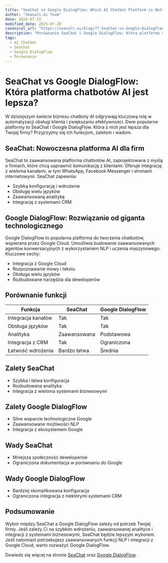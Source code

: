 ```yaml
---
title: "SeaChat vs Google DialogFlow: Which AI Chatbot Platform is Better?"
author: "Seasalt.ai Team"
date: 2024-07-15
modified_date: 2025-07-28
canonical_url: "https://seasalt.ai/blog/77-SeaChat-vs-Google-DialogFlow"
description: "Porównanie SeaChat i Google DialogFlow: Która platforma chatbotów AI jest lepsza dla firm?"
tags:
  - AI Chatbot
  - SeaChat
  - Google DialogFlow
  - Porównanie
---
```


# SeaChat vs Google DialogFlow: Która platforma chatbotów AI jest lepsza?

W dzisiejszym świecie biznesu chatboty AI odgrywają kluczową rolę w automatyzacji obsługi klienta i zwiększaniu efektywności. Dwie popularne platformy to SeaChat i Google DialogFlow. Która z nich jest lepsza dla Twojej firmy? Przyjrzyjmy się ich funkcjom, zaletom i wadom.

## SeaChat: Nowoczesna platforma AI dla firm

SeaChat to zaawansowana platforma chatbotów AI, zaprojektowana z myślą o firmach, które chcą usprawnić komunikację z klientami. Oferuje integrację z wieloma kanałami, w tym WhatsApp, Facebook Messenger i stronami internetowymi. SeaChat zapewnia:

- Szybką konfigurację i wdrożenie
- Obsługę wielu języków
- Zaawansowaną analitykę
- Integrację z systemami CRM

## Google DialogFlow: Rozwiązanie od giganta technologicznego

Google DialogFlow to popularna platforma do tworzenia chatbotów, wspierana przez Google Cloud. Umożliwia budowanie zaawansowanych agentów konwersacyjnych z wykorzystaniem NLP i uczenia maszynowego. Kluczowe cechy:

- Integracja z Google Cloud
- Rozpoznawanie mowy i tekstu
- Obsługa wielu języków
- Rozbudowane narzędzia dla deweloperów

## Porównanie funkcji

| Funkcja                | SeaChat         | Google DialogFlow |
|-----------------------|-----------------|-------------------|
| Integracja kanałów     | Tak             | Tak               |
| Obsługa języków        | Tak             | Tak               |
| Analityka              | Zaawansowana    | Podstawowa        |
| Integracja z CRM       | Tak             | Ograniczona       |
| Łatwość wdrożenia      | Bardzo łatwa    | Średnia           |

## Zalety SeaChat

- Szybka i łatwa konfiguracja
- Rozbudowana analityka
- Integracja z wieloma systemami biznesowymi

## Zalety Google DialogFlow

- Silne wsparcie technologiczne Google
- Zaawansowane możliwości NLP
- Integracja z ekosystemem Google

## Wady SeaChat

- Mniejsza społeczność deweloperów
- Ograniczona dokumentacja w porównaniu do Google

## Wady Google DialogFlow

- Bardziej skomplikowana konfiguracja
- Ograniczona integracja z niektórymi systemami CRM

## Podsumowanie

Wybór między SeaChat a Google DialogFlow zależy od potrzeb Twojej firmy. Jeśli zależy Ci na szybkim wdrożeniu, zaawansowanej analityce i integracji z systemami biznesowymi, SeaChat będzie lepszym wyborem. Jeśli natomiast potrzebujesz zaawansowanych funkcji NLP i integracji z Google Cloud, warto rozważyć Google DialogFlow.

Dowiedz się więcej na stronie [SeaChat](https://seasalt.ai/seachat) oraz [Google DialogFlow](https://cloud.google.com/dialogflow).
